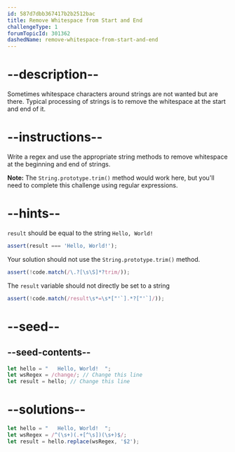 ```yaml
---
id: 587d7dbb367417b2b2512bac
title: Remove Whitespace from Start and End
challengeType: 1
forumTopicId: 301362
dashedName: remove-whitespace-from-start-and-end
---
```


# --description--

Sometimes whitespace characters around strings are not wanted but are there. Typical processing of strings is to remove the whitespace at the start and end of it.

# --instructions--

Write a regex and use the appropriate string methods to remove whitespace at the beginning and end of strings.

**Note:** The `String.prototype.trim()` method would work here, but you'll need to complete this challenge using regular expressions.

# --hints--

`result` should be equal to the string `Hello, World!`

```js
assert(result === 'Hello, World!');
```

Your solution should not use the `String.prototype.trim()` method.

```js
assert(!code.match(/\.?[\s\S]*?trim/));
```

The `result` variable should not directly be set to a string

```js
assert(!code.match(/result\s*=\s*["'`].*?["'`]/));
```

# --seed--

## --seed-contents--

```js
let hello = "   Hello, World!  ";
let wsRegex = /change/; // Change this line
let result = hello; // Change this line
```

# --solutions--

```js
let hello = "   Hello, World!  ";
let wsRegex = /^(\s+)(.+[^\s])(\s+)$/;
let result = hello.replace(wsRegex, '$2');
```
